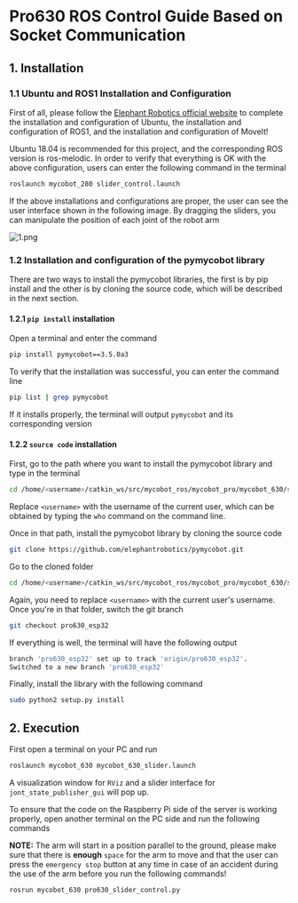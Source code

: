 # Pro630 ROS Control Guide Based on Socket Communication

## 1. Installation

### 1.1 Ubuntu and ROS1 Installation and Configuration

First of all, please follow the [Elephant Robotics official website](https://docs.elephantrobotics.com/docs/gitbook-en/12-ApplicationBaseROS/12.1-ROS1/12.1.2-%E7%8E%AF%E5%A2%83%E6%90%AD%E5%BB%BA.html) to complete the installation and configuration of Ubuntu, the installation and configuration of ROS1, and the installation and configuration of MoveIt!

Ubuntu 18.04 is recommended for this project, and the corresponding ROS version is ros-melodic. In order to verify that everything is OK with the above configuration, users can enter the following command in the terminal

```bash
roslaunch mycobot_280 slider_control.launch
```

If the above installations and configurations are proper, the user can see the user interface shown in the following image. By dragging the sliders, you can manipulate the position of each joint of the robot arm

<img src="file:///C:/Users/12174/Desktop/Pro630/image/1.png" title="" alt="1.png" data-align="center">

### 1.2 Installation and configuration of the pymycobot library

There are two ways to install the pymycobot libraries, the first is by pip install and the other is by cloning the source code, which will be described in the next section.

#### 1.2.1 `pip install` installation

Open a terminal and enter the command

```bash
pip install pymycobot==3.5.0a3
```

To verify that the installation was successful, you can enter the command line

```bash
pip list | grep pymycobot
```

If it installs properly, the terminal will output `pymycobot` and its corresponding version

#### 1.2.2 `source code` installation

First, go to the path where you want to install the pymycobot library and type in the terminal

```bash
cd /home/<username>/catkin_ws/src/mycobot_ros/mycobot_pro/mycobot_630/scripts
```

Replace `<username>` with the username of the current user, which can be obtained by typing the `who` command on the command line.

Once in that path, install the pymycobot library by cloning the source code

```bash
git clone https://github.com/elephantrobotics/pymycobot.git
```

Go to the cloned folder

```bash
cd /home/<username>/catkin_ws/src/mycobot_ros/mycobot_pro/mycobot_630/scripts/pymycobot
```

Again, you need to replace `<username>` with the current user's username. Once you're in that folder, switch the git branch

```bash
git checkout pro630_esp32
```

If everything is well, the terminal will have the following output

```bash
branch 'pro630_esp32' set up to track 'origin/pro630_esp32'.
Switched to a new branch 'pro630_esp32'
```

Finally, install the library with the following command

```bash
sudo python2 setup.py install
```

## 2. Execution

First open a terminal on your PC and run

```bash
roslaunch mycobot_630 mycobot_630_slider.launch
```

A visualization window for `RViz` and a slider interface for `jont_state_publisher_gui` will pop up.

To ensure that the code on the Raspberry Pi side of the server is working properly, open another terminal on the PC side and run the following commands

**NOTE:** The arm will start in a position parallel to the ground, please make sure that there is **enough** `space` for the arm to move and that the user can press the `emergency stop` button at any time in case of an accident during the use of the arm before you run the following commands!

```bash
rosrun mycobot_630 pro630_slider_control.py
```
